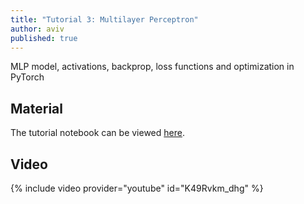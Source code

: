 ```yaml
---
title: "Tutorial 3: Multilayer Perceptron"
author: aviv
published: true
---
```


MLP model, activations, backprop, loss functions and optimization in PyTorch

## Material

The tutorial notebook can be viewed [here](https://nbviewer.jupyter.org/github/vistalab-technion/cs236781-tutorials/blob/master/tutorial3/tutorial3-MLP.ipynb).

## Video

{% include video provider="youtube" id="K49Rvkm_dhg" %}
